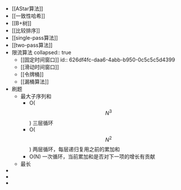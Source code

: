 - [[AStar算法]]
- [[一致性哈希]]
- [[B+树]]
- [[比较排序]]
- [[single-pass算法]]
- [[two-pass算法]]
- 限流算法
  collapsed:: true
	- [[固定时间窗口]]
	  id:: 626df4fc-daa6-4abb-b950-0c5c5c5d4399
	- [[滑动时间窗口]]
	- [[令牌桶]]
	- [[漏桶算法]]
- 刷题
	- 最大子序列和
		- O($$N^3$$)  三层循环
		- O($$N^2$$) 两层循环，每层递归复用之前的累加和
		- O(N) 一次循环，当前累加和是否对下一项的增长有贡献
	- 最长
-
-
-